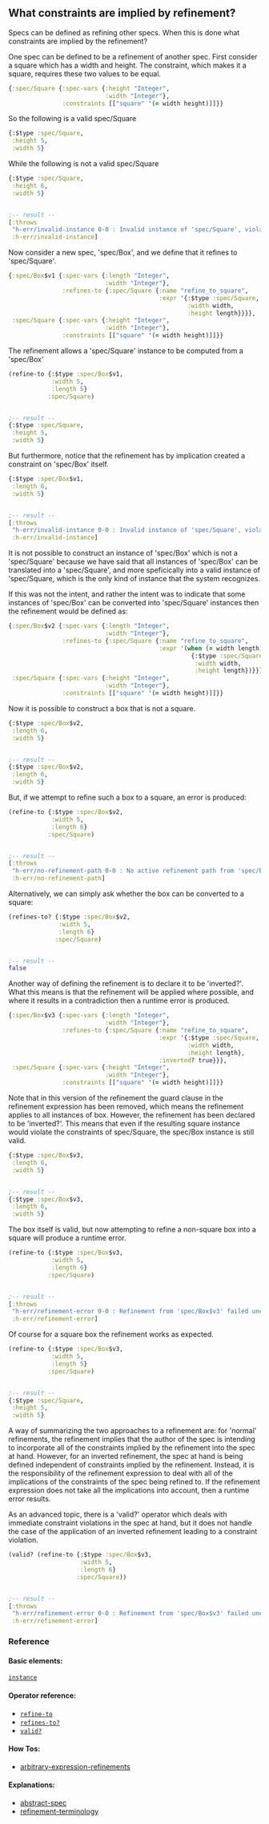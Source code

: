 <!---
  This markdown file was generated. Do not edit.
  -->

## What constraints are implied by refinement?

Specs can be defined as refining other specs. When this is done what constraints are implied by the refinement?

One spec can be defined to be a refinement of another spec. First consider a square which has a width and height. The constraint, which makes it a square, requires these two values to be equal.

```clojure
{:spec/Square {:spec-vars {:height "Integer",
                           :width "Integer"},
               :constraints [["square" '(= width height)]]}}
```

So the following is a valid spec/Square

```clojure
{:$type :spec/Square,
 :height 5,
 :width 5}
```

While the following is not a valid spec/Square

```clojure
{:$type :spec/Square,
 :height 6,
 :width 5}


;-- result --
[:throws
 "h-err/invalid-instance 0-0 : Invalid instance of 'spec/Square', violates constraints square"
 :h-err/invalid-instance]
```

Now consider a new spec, 'spec/Box', and we define that it refines to 'spec/Square'.

```clojure
{:spec/Box$v1 {:spec-vars {:length "Integer",
                           :width "Integer"},
               :refines-to {:spec/Square {:name "refine_to_square",
                                          :expr '{:$type :spec/Square,
                                                  :width width,
                                                  :height length}}}},
 :spec/Square {:spec-vars {:height "Integer",
                           :width "Integer"},
               :constraints [["square" '(= width height)]]}}
```

The refinement allows a 'spec/Square' instance to be computed from a 'spec/Box'

```clojure
(refine-to {:$type :spec/Box$v1,
            :width 5,
            :length 5}
           :spec/Square)


;-- result --
{:$type :spec/Square,
 :height 5,
 :width 5}
```

But furthermore, notice that the refinement has by implication created a constraint on 'spec/Box' itself.

```clojure
{:$type :spec/Box$v1,
 :length 6,
 :width 5}


;-- result --
[:throws
 "h-err/invalid-instance 0-0 : Invalid instance of 'spec/Square', violates constraints square"
 :h-err/invalid-instance]
```

It is not possible to construct an instance of 'spec/Box' which is not a 'spec/Square' because we have said that all instances of 'spec/Box' can be translated into a 'spec/Square', and more speficically into a valid instance of 'spec/Square, which is the only kind of instance that the system recognizes.

If this was not the intent, and rather the intent was to indicate that some instances of 'spec/Box' can be converted into 'spec/Square' instances then the refinement would be defined as:

```clojure
{:spec/Box$v2 {:spec-vars {:length "Integer",
                           :width "Integer"},
               :refines-to {:spec/Square {:name "refine_to_square",
                                          :expr '(when (= width length)
                                                   {:$type :spec/Square,
                                                    :width width,
                                                    :height length})}}},
 :spec/Square {:spec-vars {:height "Integer",
                           :width "Integer"},
               :constraints [["square" '(= width height)]]}}
```

Now it is possible to construct a box that is not a square.

```clojure
{:$type :spec/Box$v2,
 :length 6,
 :width 5}


;-- result --
{:$type :spec/Box$v2,
 :length 6,
 :width 5}
```

But, if we attempt to refine such a box to a square, an error is produced:

```clojure
(refine-to {:$type :spec/Box$v2,
            :width 5,
            :length 6}
           :spec/Square)


;-- result --
[:throws
 "h-err/no-refinement-path 0-0 : No active refinement path from 'spec/Box$v2' to 'spec/Square'"
 :h-err/no-refinement-path]
```

Alternatively, we can simply ask whether the box can be converted to a square:

```clojure
(refines-to? {:$type :spec/Box$v2,
              :width 5,
              :length 6}
             :spec/Square)


;-- result --
false
```

Another way of defining the refinement is to declare it to be 'inverted?'. What this means is that the refinement will be applied where possible, and where it results in a contradiction then a runtime error is produced.

```clojure
{:spec/Box$v3 {:spec-vars {:length "Integer",
                           :width "Integer"},
               :refines-to {:spec/Square {:name "refine_to_square",
                                          :expr '{:$type :spec/Square,
                                                  :width width,
                                                  :height length},
                                          :inverted? true}}},
 :spec/Square {:spec-vars {:height "Integer",
                           :width "Integer"},
               :constraints [["square" '(= width height)]]}}
```

Note that in this version of the refinement the guard clause in the refinement expression has been removed, which means the refinement applies to all instances of box. However, the refinement has been declared to be 'inverted?'. This means that even if the resulting square instance would violate the constraints of spec/Square, the spec/Box instance is still valid.

```clojure
{:$type :spec/Box$v3,
 :length 6,
 :width 5}


;-- result --
{:$type :spec/Box$v3,
 :length 6,
 :width 5}
```

The box itself is valid, but now attempting to refine a non-square box into a square will produce a runtime error.

```clojure
(refine-to {:$type :spec/Box$v3,
            :width 5,
            :length 6}
           :spec/Square)


;-- result --
[:throws
 "h-err/refinement-error 0-0 : Refinement from 'spec/Box$v3' failed unexpectedly: \"h-err/invalid-instance 0-0 : Invalid instance of 'spec/Square', violates constraints square\""
 :h-err/refinement-error]
```

Of course for a square box the refinement works as expected.

```clojure
(refine-to {:$type :spec/Box$v3,
            :width 5,
            :length 5}
           :spec/Square)


;-- result --
{:$type :spec/Square,
 :height 5,
 :width 5}
```

A way of summarizing the two approaches to a refinement are: for 'normal' refinements, the refinement implies that the author of the spec is intending to incorporate all of the constraints implied by the refinement into the spec at hand. However, for an inverted refinement, the spec at hand is being defined independent of constraints implied by the refinement. Instead, it is the responsibility of the refinement expression to deal with all of the implications of the constraints of the spec being refined to. If the refinement expression does not take all the implications into account, then a runtime error results.

As an advanced topic, there is a 'valid?' operator which deals with immediate constraint violations in the spec at hand, but it does not handle the case of the application of an inverted refinement leading to a constraint violation.

```clojure
(valid? (refine-to {:$type :spec/Box$v3,
                    :width 5,
                    :length 6}
                   :spec/Square))


;-- result --
[:throws
 "h-err/refinement-error 0-0 : Refinement from 'spec/Box$v3' failed unexpectedly: \"h-err/invalid-instance 0-0 : Invalid instance of 'spec/Square', violates constraints square\""
 :h-err/refinement-error]
```

### Reference

#### Basic elements:

[`instance`](../halite_basic-syntax-reference.md#instance)

#### Operator reference:

* [`refine-to`](../halite_full-reference.md#refine-to)
* [`refines-to?`](../halite_full-reference.md#refines-to_Q)
* [`valid?`](../halite_full-reference.md#valid_Q)


#### How Tos:

* [arbitrary-expression-refinements](../how-to/halite_arbitrary-expression-refinements.md)


#### Explanations:

* [abstract-spec](../explanation/halite_abstract-spec.md)
* [refinement-terminology](../explanation/halite_refinement-terminology.md)


